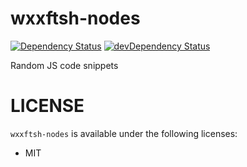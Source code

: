wxxftsh-nodes
====
[![Dependency Status](https://david-dm.org/waxxfetish/ez-bdd.svg)](https://david-dm.org/waxxfetish/ez-bdd)
[![devDependency Status](https://david-dm.org/waxxfetish/ez-bdd/dev-status.svg)](https://david-dm.org/waxxfetish/ez-bdd#info=devDependencies)

Random JS code snippets

LICENSE
===

`wxxftsh-nodes` is available under the following licenses:

  * MIT
